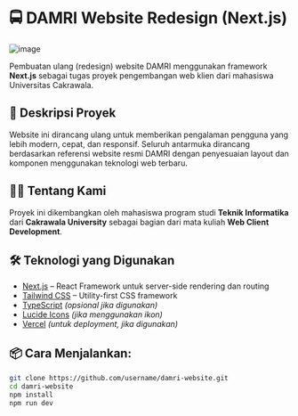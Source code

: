 # 🚍 DAMRI Website Redesign (Next.js)

![image](https://github.com/user-attachments/assets/d4450dfc-15c6-4137-884e-2c9e3c5d0972)

Pembuatan ulang (redesign) website DAMRI menggunakan framework **Next.js** sebagai tugas proyek pengembangan web klien dari mahasiswa Universitas Cakrawala.

## 📌 Deskripsi Proyek

Website ini dirancang ulang untuk memberikan pengalaman pengguna yang lebih modern, cepat, dan responsif. Seluruh antarmuka dirancang berdasarkan referensi website resmi DAMRI dengan penyesuaian layout dan komponen menggunakan teknologi web terbaru.

## 🧑‍🎓 Tentang Kami

Proyek ini dikembangkan oleh mahasiswa program studi **Teknik Informatika** dari **Cakrawala University** sebagai bagian dari mata kuliah **Web Client Development**.

## 🛠️ Teknologi yang Digunakan

- [Next.js](https://nextjs.org/) – React Framework untuk server-side rendering dan routing
- [Tailwind CSS](https://tailwindcss.com/) – Utility-first CSS framework
- [TypeScript](https://www.typescriptlang.org/) *(opsional jika digunakan)*
- [Lucide Icons](https://lucide.dev/) *(jika menggunakan ikon)*
- [Vercel](https://vercel.com/) *(untuk deployment, jika digunakan)*

## 📦 Cara Menjalankan:

```bash
git clone https://github.com/username/damri-website.git
cd damri-website
npm install
npm run dev
